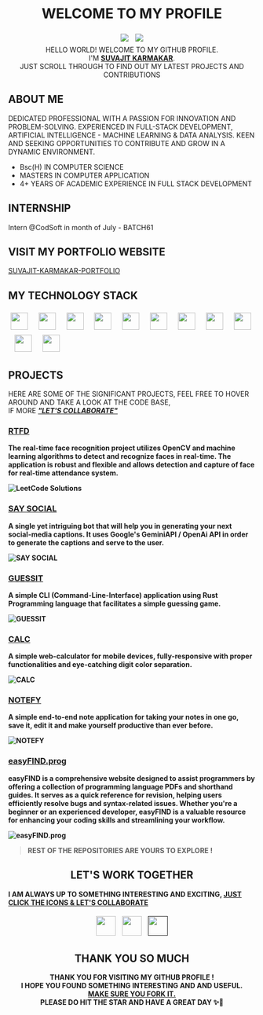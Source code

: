 
# <div align="center">WELCOME TO MY PROFILE</div>

<!-- <p align="center">
    <img src="./images/PROFILE-ROUND-CROPPED.jpg" alt="Profile Banner">
</p> -->

<!-- <div>
<video width="100%" loop>
  <source src="./videos/VIDEO.gif" type="video/gif">
</video>
<div> -->


<div align="center">
<img src="https://img.shields.io/github/followers/SUVAJIT-KARMAKAR?style=social" style="padding:5px">
<img src="https://img.shields.io/github/stars/SUVAJIT-KARMAKAR?style=social" style="padding:5px">
</div>

<div align="center">HELLO WORLD! WELCOME TO MY GITHUB PROFILE. <br>I'M <u><b>SUVAJIT KARMAKAR</b></u>.<br> JUST SCROLL THROUGH TO FIND OUT MY LATEST PROJECTS AND CONTRIBUTIONS</div>

## ABOUT ME

DEDICATED PROFESSIONAL WITH A PASSION FOR INNOVATION AND PROBLEM-SOLVING.
EXPERIENCED IN FULL-STACK DEVELOPMENT, ARTIFICIAL INTELLIGENCE - MACHINE LEARNING & DATA ANALYSIS. KEEN AND SEEKING OPPORTUNITIES TO CONTRIBUTE AND GROW IN A DYNAMIC ENVIRONMENT.

- Bsc(H) IN COMPUTER SCIENCE
- MASTERS IN COMPUTER APPLICATION
- 4+ YEARS OF ACADEMIC EXPERIENCE IN FULL STACK DEVELOPMENT

## INTERNSHIP
Intern @CodSoft in month of July - BATCH61

## VISIT MY PORTFOLIO WEBSITE
<a href="https://suvajit-karmakar-portfolio.vercel.app" target="_blank"> SUVAJIT-KARMAKAR-PORTFOLIO</a>

## MY TECHNOLOGY STACK

<div >
<img style="padding:5px;" width="35px" src="./icons/c.svg">
&nbsp;
<img style="padding:5px;" width="35px" src="./icons/cpp.svg">
&nbsp;
<img style="padding:5px;" width="35px" src="./icons/html.svg">
&nbsp;
<img style="padding:5px;" width="35px" src="./icons/css.svg">
&nbsp;
<img style="padding:5px;" width="35px" src="./icons/js.svg">
&nbsp;
<img style="padding:5px;" width="35px" src="./icons/ts.svg">
&nbsp;
<img style="padding:5px;" width="35px" src="./icons/node-js.svg">
&nbsp;
<img style="padding:5px;" width="35px" src="./icons/tailwind.svg">
&nbsp;
<img style="padding:5px;" width="35px" src="./icons/react.svg">
&nbsp;
<img style="padding:5px;" width="35px" src="./icons/mongodb.svg">
&nbsp;
<img style="padding:5px;" width="35px" src="./icons/vite.svg">
</div>

## PROJECTS

HERE ARE SOME OF THE SIGNIFICANT PROJECTS, FEEL FREE TO HOVER AROUND AND TAKE A LOOK AT THE CODE BASE, <br>IF MORE <b><i><u>"LET'S COLLABORATE"</u></i><b>



### [RTFD](https://github.com/SUVAJIT-KARMAKAR/REAL-TIME-FACE-DETECTION-SYSTEM)
The real-time face recognition project utilizes OpenCV and machine learning algorithms to detect and recognize faces in real-time. The application is robust and flexible and allows detection and capture of face for real-time attendance system.

![LeetCode Solutions](images/RTFD.png)




### [SAY SOCIAL](https://github.com/SUVAJIT-KARMAKAR/SAY-SOCIAL-TELEGRAM-BOT)
A single yet intriguing bot that will help you in generating your next social-media captions. It uses Google's GeminiAPI / OpenAi API in order to generate the captions and serve to the user.

![SAY SOCIAL](images/SAY-SOCIAL-LOGO.png)




### [GUESSIT](https://github.com/SUVAJIT-KARMAKAR/GUESS-IT-CLI)
A simple CLI (Command-Line-Interface) application using Rust Programming language that facilitates a simple guessing game.

![GUESSIT](images/GUESSIT.png)



### [CALC](https://github.com/SUVAJIT-KARMAKAR/CALC)
A simple web-calculator for mobile devices, fully-responsive with proper functionalities and eye-catching digit color separation.

![CALC](images/CALC-LOGO.png)



### [NOTEFY]()
A simple end-to-end note application for taking your notes in one go, save it, edit it and make yourself productive than ever before.

![NOTEFY](images/NOTEFY-LOGO.jpeg)


### [easyFIND.prog](https://github.com/SUVAJIT-KARMAKAR/CODSOFT-LEVEL-1-TASK-2)
easyFIND is a comprehensive website designed to assist programmers by offering a collection of programming language PDFs and shorthand guides. It serves as a quick reference for revision, helping users efficiently resolve bugs and syntax-related issues. Whether you're a beginner or an experienced developer, easyFIND is a valuable resource for enhancing your coding skills and streamlining your workflow.

![easyFIND.prog](images/easyFIND-logo.png)





> REST OF THE REPOSITORIES ARE YOURS TO EXPLORE !

## <div align="center"> LET'S WORK TOGETHER </div>

I AM ALWAYS UP TO SOMETHING INTERESTING AND EXCITING, 
<u>JUST CLICK THE ICONS & LET'S COLLABORATE</u>


<div align="center">
<a href="mailto:ikarmakarsuvajit@gmail.com"><img style="padding:5px;" width="40px" src="./icons/GMAIL.png"></a>
<a href="https://www.linkedin.com/in/suvajit-karmakar-677112220/"><img style="padding:5px;" width="40px" src="./icons/LINKEDIN.png"></a>
<a  href="" ><img style="padding:5px;" width="40px" src="./icons/FIVERR.png"></a>
</div>



## <div align="center"> THANK YOU SO MUCH </div>

<div align="center">
THANK YOU FOR VISITING MY GITHUB PROFILE ! <br>I HOPE YOU FOUND SOMETHING INTERESTING AND AND USEFUL.<br><u>MAKE SURE YOU FORK IT.</u> <br> PLEASE DO HIT THE STAR AND HAVE A GREAT DAY
✨🌟</div>